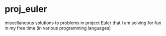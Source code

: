 # proj_euler
miscellaneous solutions to problems in project Euler that I am solving for fun in my free time (in various programming languages)

